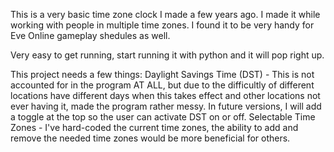 This is a very basic time zone clock I made a few years ago. I made it while working with people in multiple time zones. I found it to be very handy for Eve Online gameplay shedules as well.

Very easy to get running, start running it with python and it will pop right up. 

This project needs a few things: 
    Daylight Savings Time (DST) - This is not accounted for in the program AT ALL, but due to the difficultly of different locations have different days when this takes effect and other locations not ever having it, made the program rather messy. In future versions, I will add a toggle at the top so the user can activate DST on or off. 
    Selectable Time Zones - I've hard-coded the current time zones, the ability to add and remove the needed time zones would be more beneficial for others. 
